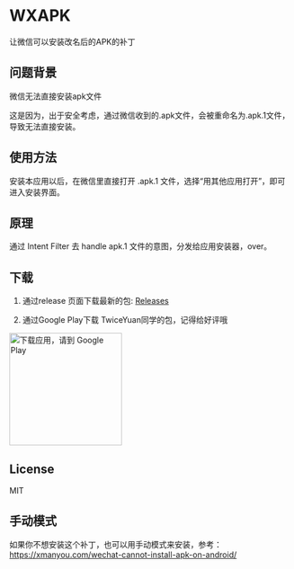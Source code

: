 # WXAPK

让微信可以安装改名后的APK的补丁

## 问题背景
微信无法直接安装apk文件

这是因为，出于安全考虑，通过微信收到的.apk文件，会被重命名为.apk.1文件，导致无法直接安装。

## 使用方法
安装本应用以后，在微信里直接打开 .apk.1 文件，选择“用其他应用打开”，即可进入安装界面。

## 原理

通过 Intent Filter 去 handle apk.1 文件的意图，分发给应用安装器，over。

## 下载

1. 通过release 页面下载最新的包: 
[Releases](https://github.com/zhangzhibin/WXAPK/releases)

2. 通过Google Play下载 TwiceYuan同学的包，记得给好评哦
<a href='https://play.google.com/store/apps/details?id=com.twiceyuan.wxapk'>
  <img alt='下载应用，请到 Google Play' src='https://play.google.com/intl/en_us/badges/images/generic/zh-cn_badge_web_generic.png' width='200px' />
</a>

## License 

MIT

## 手动模式
如果你不想安装这个补丁，也可以用手动模式来安装，参考：https://xmanyou.com/wechat-cannot-install-apk-on-android/
